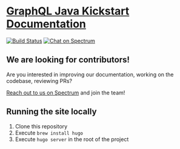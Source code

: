 # [GraphQL Java Kickstart Documentation](https://www.graphql-java-kickstart.com/)
[![Build Status](https://travis-ci.org/graphql-java-kickstart/documentation.svg?branch=master)](https://travis-ci.org/graphql-java-kickstart/documentation)
[![Chat on Spectrum](https://img.shields.io/badge/spectrum-join%20the%20community-%23800080)](https://spectrum.chat/graphql-java-kick)

## We are looking for contributors!
Are you interested in improving our documentation, working on the codebase, reviewing PRs?

[Reach out to us on Spectrum](https://spectrum.chat/graphql-java-kick) and join the team!

## Running the site locally
1. Clone this repository
2. Execute `brew install hugo`
3. Execute `hugo server` in the root of the project
